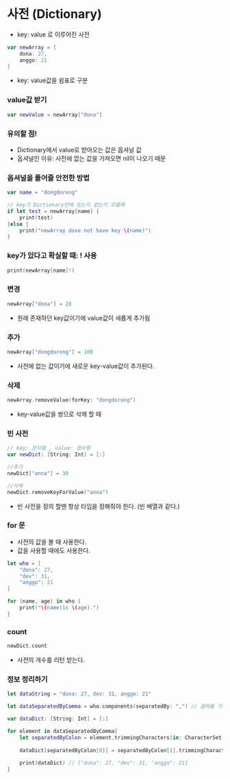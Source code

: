 # 사전 (Dictionary)
- key: value 로 이루어진 사전

```swift
var newArray = [
    dona: 27,
    anggo: 21
]
```
- key: value값을 쉼표로 구분

### value값 받기
```swift
var newValue = newArray["dona"]
```

### 유의할 점!
- Dictionary에서 value로 받아오는 값은 옵셔널 값
- 옵셔널인 이유: 사전에 없는 값을 가져오면 nil이 나오기 때문

### 옵셔널을 풀어줄 안전한 방법
```swift
var name = "dongdorong"

// key가 Dictionary안에 있는지 없는지 모를때
if let test = newArray[name] {
    print(test)
}else {
    print("newArray dose not have key \(name)")
}
```

### key가 있다고 확실할 때: ! 사용
```swift
print(newArray[name]!)
``` 

### 변경 
```swift
newArray["dona"] = 28
``` 
- 원래 존재하던 key값이기에 value값이 새롭게 추가됨

### 추가
```swift
newArray["dongdorong"] = 100
``` 
- 사전에 없는 값이기에 새로운 key-value값이 추가된다. 

### 삭제
```swift
newArray.removeValue(forKey: "dongdorong")
``` 
- key-value값을 쌍으로 삭제 할 때

### 빈 사전
```swift
// key: 문자열 , value: 정수형
var newDict: [String: Int] = [:]

//추가 
newDict["anna"] = 30

//삭제
newDict.removeKeyForValue("anna")
``` 
- 빈 사전을 정의 할땐 항상 타입을 정해줘야 한다. (빈 배열과 같다.)

### for 문
- 사전의 값을 볼 때 사용한다.
- 값을 사용할 때에도 사용한다. 

```swift
let who = [
    "dona": 27,
    "dev": 31,
    "anggo": 21
]

for (name, age) in who {
    print("\(name)is \(age).")
}
```

### count
```swift
newDict.count
```
- 사전의 개수를 리턴 받는다. 

### 정보 정리하기 

```swift
let dataString = "dona: 27, dev: 31, anggo: 21"

let dataSeparatedByComma = who.components(separatedBy: ",") // 콤마를 기준으로 정리 "dona: 27", "dev: 31", "anggo: 21"

var dataDict: [String: Int] = [:]

for element in dataSeparatedByComma{
    let separatedByColon = element.trimmingCharacters(in: CharacterSet.whitespacesAndNewlines).components(separatedBy: ":") // 공배 제거 후 콜론을 기준으로 정리
    
    dataDict[separatedByColon[0]] = separatedByColon[1].trimmingCharacters(in: CharacterSet.whitespacesAndNewlines)
    
    print(dataDict) // ["dona": 27, "dev": 31, "anggo": 21]
}

```


 